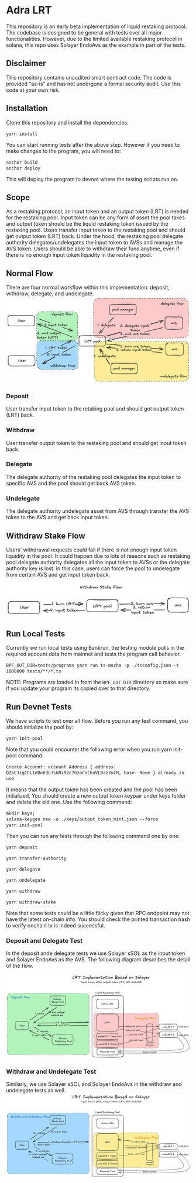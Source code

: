 # Adra LRT

This repository is an early beta implementation of liquid restaking protocol. The codebase is designed to be general with tests over all major functionalities. However, due to the limited available restaking protocol in solana, this repo uses Solayer EndoAvs as the example in part of the tests.

## Disclaimer
This repository contains unaudited smart contract code. The code is provided “as-is” and has not undergone a formal security audit. Use this code at your own risk.

## Installation

Clone this repository and install the dependencies:

```
yarn install
```

You can start running tests after the above step. However if you need to make changes to the program, you will need to:

```
anchor build
anchor deploy
```
This will deploy the program to devnet where the testing scripts run on.

## Scope
As a restaking protocol, an input token and an output token (LRT) is needed for the restaking pool. Input token can be any form of asset the pool takes and output token should be the liquid restaking token issued by the restaking pool. Users transfer input token to the restaking pool and should get output token (LRT) back. Under the hood, the restaking pool delegate authority delegates/undelegates the input token to AVSs and manage the AVS token. Users should be able to withdraw their fund anytime, even if there is no enough input token liquidity in the restaking pool.

## Normal Flow
There are four normal workflow within this implementation: deposit, withdraw, delegate, and undelegate.
![Alt text](./normal_flow.png "Normal Flow")

### Deposit
User transfer input token to the retaking pool and should get output token (LRT) back.

### Withdraw
User transfer output token to the restaking pool and should get inout token back.

### Delegate
The delegate authority of the restaking pool delegates the input token to specific AVS and the pool should get back AVS token.

### Undelegate
The delegate authority undelegate asset from AVS through transfer the AVS token to the AVS and get back input token.

## Withdraw Stake Flow
Users' withdrawal requests could fail if there is not enough input token liquidity in the pool. It could happen due to lots of reasons such as restaking pool delegate authority delegates all the input token to AVSs or the delegate authority key is lost. In this case, users can force the pool to undelegate from certain AVS and get input token back.

![Alt text](./withdraw_stake_flow.png "Withdraw Stake Flow")

## Run Local Tests 
Currently we run local tests using Bankrun, the testing module pulls in the required account data from mainnet and tests the program call behavior.
```
BPF_OUT_DIR=tests/programs yarn run ts-mocha -p ./tsconfig.json -t 1000000 tests/**/*.ts
```
NOTE: Programs are loaded in from the `BPF_OUT_DIR` directory so make sure if you update your program its copied over to that directory.

## Run Devnet Tests
We have scripts to test over all flow. Before you run any test command, you should initialize the pool by:
```
yarn init-pool
```

Note that you could encounter the following error when you run yarn init-pool command:

```
Create Account: account Address { address: QZbCJigCCL1dDoKdC3sbNi92c7GznCnChuVL8az7uCH, base: None } already in use
```

It means that the output token has been created and the pool has been initialized. You should create a new output token keypair under keys folder and delete the old one. Use the following command:
```
mkdir keys;
solana-keygen new -o ./keys/output_token_mint.json --force
yarn init-pool
```

Then you can run any tests through the following command one by one:
```
yarn deposit
```
```
yarn transfer-authority
```
```
yarn delegate
```
```
yarn undelegate
```
```
yarn withdraw
```
```
yarn withdraw-stake
```

Note that some tests could be a little flicky given that RPC endpoint may not have the latest on-chain info. You should check the printed transaction hash to verify onchain tx is indeed successful.

### Deposit and Delegate Test
In the deposit ande delegate tests we use Solayer sSOL as the input token and Solayer EndoAvs as the AVS. The following diagram describes the detail of the flow.

![Alt text](./solayer_deposit_delegate.png "Solayer Deposit and Delegate")

### Withdraw and Undelegate Test
Similarly, we use Solayer sSOL and Solayer EndoAvs in the withdraw and undelegate tests as well.
![Alt text](./solayer_withdraw_undelegate.png "Solayer Withdraw and Undelegate")
